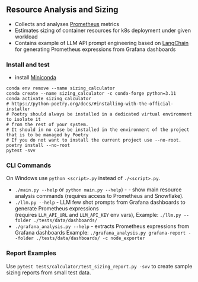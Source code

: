 ## Resource Analysis and Sizing

* Collects and analyses [Prometheus](https://prometheus.io/) metrics
* Estimates sizing of container resources for k8s deployment under given workload
* Contains example of LLM API prompt engineering based on [LangChain](https://www.langchain.com/) for
  generating Prometheus expressions from Grafana dashboards

### Install and test

* install [Miniconda](https://docs.conda.io/en/latest/miniconda.html)

```shell
conda env remove --name sizing_calculator
conda create --name sizing_calculator -c conda-forge python=3.11
conda activate sizing_calculator
# https://python-poetry.org/docs/#installing-with-the-official-installer
# Poetry should always be installed in a dedicated virtual environment to isolate it 
# from the rest of your system. 
# It should in no case be installed in the environment of the project that is to be managed by Poetry
# If you do not want to install the current project use --no-root.
poetry install --no-root
pytest -svv
```

### CLI Commands

On Windows use `python <script>.py` instead of `./<script>.py`.

* `./main.py --help` or `python main.py --help`) - - show main resource analysis commands
  (requires access to Prometheus and Snowflake).
* `./llm.py --help` - LLM few shot prompts from Grafana dashboards to generate Prometheus expressions  
  (requires `LLM_API_URL` and `LLM_API_KEY` env vars), Example: `./llm.py --folder ./tests/data/dashboards/`
* `./grafana_analysis.py --help` - extracts Prometheus expressions from Grafana dashboards
  Example: `./grafana_analysis.py grafana-report --folder ./tests/data/dashboards/ -c node_exporter`

### Report Examples

Use `pytest tests/calculator/test_sizing_report.py -svv` to create sample sizing reports from small test data.
